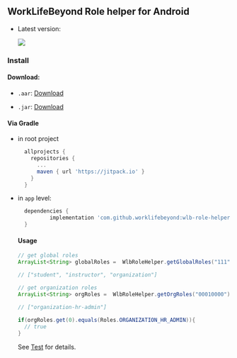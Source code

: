 ## WorkLifeBeyond Role helper for Android

* Latest version: 

  [![](https://jitpack.io/v/worklifebeyond/wlb-role-helper-android.svg)](https://jitpack.io/#worklifebeyond/wlb-role-helper-android)

### Install


#### Download:

* `.aar`: [Download](https://jitpack.io/com/github/worklifebeyond/wlb-role-helper-android/v1.0.0/wlb-role-helper-android-v1.0.0.aar)

* `.jar`: [Download](https://jitpack.io/com/github/worklifebeyond/wlb-role-helper-android/v1.0.0/wlb-role-helper-android-v1.0.0-sources.jar)


#### Via Gradle

* in root project

  ```gradle
    allprojects {
      repositories {
        ...
        maven { url 'https://jitpack.io' }
      }
    }

  ```

* in `app` level:

  ```gradle
    dependencies {
            implementation 'com.github.worklifebeyond:wlb-role-helper-android:<latest_version>'
    }
  ```
  
  #### Usage
  
  ```java
  // get global roles
  ArrayList<String> globalRoles =  WlbRoleHelper.getGlobalRoles("111"));
  
  // ["student", "instructor", "organization"]
  
  // get organization roles
  ArrayList<String> orgRoles =  WlbRoleHelper.getOrgRoles("00010000"));
  
  // ["organization-hr-admin"]
 
  if(orgRoles.get(0).equals(Roles.ORGANIZATION_HR_ADMIN)){
    // true
  }
  
  ```

  See [Test](https://github.com/worklifebeyond/wlb-role-helper-android/blob/master/wlbrolehelper/src/test/java/com/github/worklifebeyond/RoleUnitTest.java) for details.
